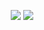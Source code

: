 <p align="center">
  <img src ="https://github-readme-stats.vercel.app/api?username=hXR16F&show_icons=true&count_private=true&theme=darcula&hide_border=true&include_all_commits=true&bg_color=00000000">
  <img src ="https://github-readme-stats.vercel.app/api/top-langs/?username=hXR16F&layout=compact&hide_border=true&theme=darcula&bg_color=00000000&langs_count=10&hide=php,css,roff&exclude_repo=hXR16F.github.io">
</p>

<!-- <p align="center"><img src="https://user-images.githubusercontent.com/48186982/102784981-77934a00-439d-11eb-984b-925a052addf8.jpg" /></p> -->
